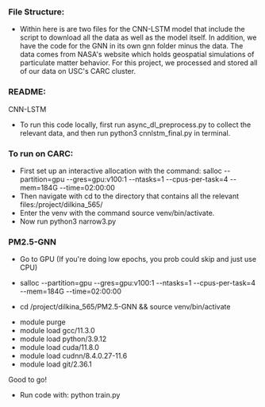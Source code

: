 ### File Structure:
+ Within here is are two files for the CNN-LSTM model that include the script to download all the data as well as the model itself. In addition, we have the code for the GNN in its own gnn folder minus the data. The data comes from NASA's website which holds geospatial simulations of particulate matter behavior. For this project, we processed and stored all of our data on USC's CARC cluster. 

### README:
CNN-LSTM
+ To run this code locally, first run async_dl_preprocess.py to collect the relevant data, and then run python3 cnnlstm_final.py in terminal.
	
### To run on CARC: 
+ First set up an interactive allocation with the command: salloc --partition=gpu --gres=gpu:v100:1 --ntasks=1 --cpus-per-task=4 --mem=184G --time=02:00:00
+ Then navigate with cd to the directory that contains all the relevant files:/project/dilkina_565/
+ Enter the venv with the command source venv/bin/activate.
+ Now run python3 narrow3.py 


### PM2.5-GNN
+ Go to GPU (If you're doing low epochs, you prob could skip and just use CPU)
+ salloc --partition=gpu --gres=gpu:v100:1 --ntasks=1 --cpus-per-task=4 --mem=184G --time=02:00:00

+ cd /project/dilkina_565/PM2.5-GNN && source venv/bin/activate

- module purge
- module load gcc/11.3.0
- module load python/3.9.12
- module load cuda/11.8.0
- module load cudnn/8.4.0.27-11.6
- module load git/2.36.1

Good to go!

+ Run code with:
python train.py
